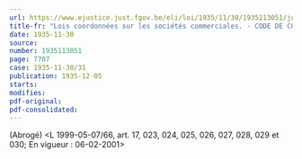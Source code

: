 ```yaml
---
url: https://www.ejustice.just.fgov.be/eli/loi/1935/11/30/1935113051/justel
title-fr: "Lois coordonnées sur les sociétés commerciales. - CODE DE COMMERCE : LIVRE I _ TITRE IX. _ Des sociétés commerciales. (NOTE : Consultation des versions antérieures à partir du 30-07-1987 et mise à jour au 06-08-1999)."
date: 1935-11-30
source:
number: 1935113051
page: 7707
case: 1935-11-30/31
publication: 1935-12-05
starts:
modifies:
pdf-original:
pdf-consolidated:
---
```


(Abrogé) <L 1999-05-07/66, art. 17, 023, 024, 025, 026, 027, 028, 029 et 030;  En vigueur :  06-02-2001>

